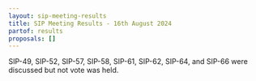 ```yaml
---
layout: sip-meeting-results
title: SIP Meeting Results - 16th August 2024
partof: results
proposals: []
---
```

SIP-49, SIP-52, SIP-57, SIP-58, SIP-61, SIP-62, SIP-64, and SIP-66 were discussed but not vote was held.
